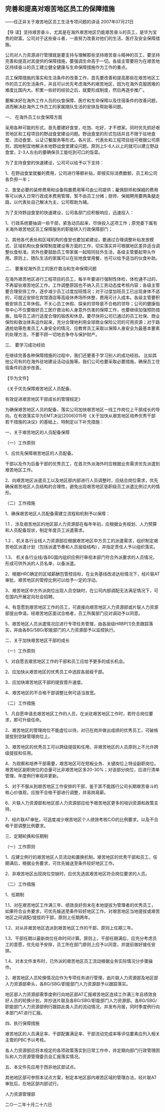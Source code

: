 ## 完善和提高对艰苦地区员工的保障措施

——任正非关于艰苦地区员工生活专项问题的讲话
2007年07月21日



【导  读】坚持艰苦奋斗，尤其是在海外艰苦地区仍能艰苦奋斗的员工，是华为宝贵的财富。公司对于这些奋斗者，一直努力改善对他们的生活、医疗及安全保障措施。



公司对人力资源进行管理就是要支持与理解那些坚持艰苦奋斗精神的员工，要坚持完善和提高对其提供的保障措施，要强调生命高于一切。各级主管要将为在艰苦地区持续奋斗的员工建立健全健康与生命保障措施作为工作的重点。

员工保障措施的落实和生活条件的改善工作，首先要改善和提高那些在艰苦地区工作的员工的生活条件，并且可以优先考虑海外的艰苦地区，因为在海外克服困难的难度比国内大。积累一些好的经验之后，就要形成制度，然后再逐步推广。

要解决好在海外工作人员的伙食保障、医疗和生命保障以及住宿条件的改善问题，进而解决赴海外工作员工的家属随队生活的安排及帮助等问题。

一、 在海外员工伙食保障方面 　　

采用各种可能的形式，首先要建好食堂，吃饱、吃好，才不想家。同时优先抓好艰苦地区和工程项目的野战食堂建设问题。野战食堂的形式包括并且不限于驻地食堂、流动食堂、认证订餐服务等形式。各片区、代表处和工程项目组可根据公司原则，因地制宜地解决本地野战食堂建设问题。原则上5-6人以上的就可以建立野战食堂，2-3人左右的要确保员工能吃到可口的饭菜。

为了支持食堂的快速建设，公司可以给予以下支持：

1、在野战食堂就餐的费用，公司进行等额补贴，即按实际消费数额，员工和公司各负担一半；

2、食堂必要的装修费用和设备购置费用等可由公司提供；雇佣厨师和保姆的费用等可以纳入日常行政成本费用管理，暂不由员工分摊；厨师、保姆聘用要两条腿走路，以代表处自己解决为主，公司帮助为辅。

为了支持野战食堂的快速建设，公司各部门应积极响应，迅速投入：

1、行政系统要抽调一些干部，紧急动员起来，尽快投入这项工作；原党委下属有关海外艰苦地区员工保障服务的职能转入行政保障部门；

2、其他各代表处和区域机构的食堂也要加紧建设，要通过合理调整补贴发放模式、区域机构伙食保障制度建设等方面的工作，切实落实并可根据地区差异适当调整伙食标准。另外也要鼓励员工带家属一起陪同驻外生活，各级主管要起带头作用。原则上，随队生活的家属可以在驻地食堂用餐，也可以给予适当的伙食补助。

二、 要重视海外员工的医疗救治和生命保障问题

在海外艰苦地区进行工程项目的员工，每半年要进行强制性体检，体检通不过的，不再留驻艰苦地区工作。工作调整原因也不纳入员工劳动态度考核内容；各级主管要合理安排工作，逐步减少员工过度加班情况；对于过度加班员工已出现身体不适的，可就近安排在宾馆酒店等高级休养场所休整，费用可计入成本。各级主管要积极安排员工年休假。不关心员工休假、探亲的领导是不合格的领导；公司的健康指导中心不仅要做好员工医疗救治和人身意外伤害的保障工作，也要继续加强预防措施，指导员工进行适度合理的锻炼和休息。要尽快将公司已通过的员工社保、商业保险和救治体系运作起来，充分合理地利用全球商业保险公司的可用资源；对于路遇抢劫等危害员工人身安全的情况，应教育员工采取以保障人身安全为最基本要素的处理方法，不要不顾一切地去争夺与保护财产。

三、 要学习成功经验

在继续完善各种保障措施的过程中，我们还要善于学习别人的成功经验。 比如其他公司有的在海外驻地建设活动设施等。我们公司也要采取必要措施，确保员工住宿条件的逐步改善。



【华为文件】

《关于优先保障艰苦地区人员配备、

有效促进艰苦地区干部成长的管理规定》

为确保艰苦地区人员的配备，落实公司加快艰苦地区一线工作岗位上干部成长的导向，在有效落实华为EMT决议[2006]015号《关于加快从艰苦地区培养优秀干部若干措施的决议》的基础上，特制定以下补充措施：

一、关于艰苦地区的人员配备保障

（一）工作原则

1、应优先保障艰苦地区的人员配备。

干部以及作为后备干部的优秀员工，在首次外派海外时应根据业务需求优先派遣到艰苦地区工作。

2、向艰苦地区派遣员工以及地区部内部进行人员调整时，应结合岗位需求，优先确保艰苦地区人员结构的合理性，避免出现艰苦地区低职级员工派遣比例过大的情形。

（二）工作措施

1、确保艰苦地区人员配备需建立流程和机制予以保障：

1.1 、涉及艰苦地区的地区部人力资源部在每年年初，应根据业务规划、人力预算和人员配备现状，制定年度员工派遣需求。

1.2 、机关各行业线人力资源部应根据艰苦地区中方员工的派遣需求，组织制定艰苦地区派遣计划（包括派遣节奏和人员层级结构），并指定责任人予以组织落实。

1.3、 机关各行业线/各BG国内组织应例行审视本部门符合外派要求的人员情况，形成可供外派的人员名单，以备派遣。

2、根据HRC确定的区域薪酬包管控目标，在业务基线改进达标情况下，经片联AT审批，艰苦地区的管控比例可以给予一定的浮动。

3、艰苦地区中方外派岗位出现人员空缺时，在公司内部调配无法满足情况下，可在国内开展定向社会招聘。

4、有意愿到艰苦地区工作的员工，可直接向艰苦地区人力资源部或片联人力资源部提出申请。经艰苦地区面试合格者，员工所属部门应对调动予以同意。

5、艰苦地区人员派遣情况应进行专项任务管理，由各层级HRBP[1]负责跟踪落实，并由各BG/SBG/职能部门的人力资源部予以监控执行。

二、关于加快艰苦地区干部的成长

（一）工作原则

1、对自愿去艰苦地区工作的干部和员工应给予更多的成长机会。

2、应加快从艰苦地区的优秀员工中选拔各层级干部。

3、应加快艰苦地区干部的提拔晋升速度。

4、艰苦地区的不合格干部调整比例可适当放宽。

（二）工作措施

1、凡自愿申请去艰苦地区工作的人员，在派驻艰苦地区工作时，若符合岗位要求，即可升级任命。

2、艰苦地区的管理岗位不能虚位以待，对已在岗并做出成绩的优秀员工，可破格提拔到空缺管理岗位上。

3、艰苦地区的优秀员工可以跨级提拔和任用，非艰苦地区的人员原则上不允许跨级提拔和任用。

4、为观察和培养干部需要，艰苦地区可在短板业务、关键岗位上特设副职岗位。艰苦地区副职岗位的总量可比非艰苦地区多20-30%；对该部分岗位，应进行清单管理，年度例行审视并更新。

5、对于不服从到艰苦地区工作安排的干部，鉴于其不能践行公司长期艰苦奋斗的核心价值观，应按不合格干部进行调整，并易岗易薪。

6、片联人力资源部和地区部人力资源部应给予艰苦地区更多的培训资源和政策支持。

7、经片联AT审批，可适度减少艰苦地区个人绩效考核C/D的比例要求，以及不合格干部调整比例要求。

三、定期轮换和任期制

（一）工作原则

1、应建立例行的艰苦地区人员流动和置换机制。艰苦地区的优秀干部和员工，任期满后，根据业务要求，可优先输送至条件较好地区工作。

2、非艰苦地区出现岗位空缺时，应优先选拔艰苦地区符合岗位要求的人员。

（二）工作措施

1、任期制

1.1、对在艰苦地区工作满三年、绩效良好但未在本地提拔为管理者的优秀员工，如果符合业务要求，可优先输送至条件较好地区工作。对艰苦地区当地提拔或艰苦地区之间调配/提拔的干部，原则上任期两年。

1.2、对从非艰苦地区选派到艰苦地区工作的干部，原则上任期三年。

1.3、干部任期以最新岗位任命时间计算。原则上，干部任期满后，应充分考虑员工的意愿，优先给予安排，员工所在部门原则上应予以同意，并提前做好接任安排。

1.4、对本文件发布时，已外派的艰苦地区员工流动根据业务实际情况分步骤操作。

2、艰苦地区人员轮换情况应作为专项任务进行管理，由片联人力资源部及地区部人力资源部牵头，各BG/SBG/职能部门人力资源部予以跟踪落实。

地区部人力资源部需季度例行向地区部AT汇报艰苦地区连续工作满三年且绩效良好人员的轮换计划，并抄送片联及各BG/SBG/职能部门人力资源部。各BG/SBG/职能部门人力资源部例行跟踪此类人员的流动情况，并发布月报，同时季度例行向本部门AT进行汇报。

四、执行保障措施

艰苦地区的人员满足率、干部配置满足率、干部流动完成率等评估要素应列入相关主管的PBC予以考核。

各人力资源部应将本规定的各项政策落实到日常工作中，并定期向部门行政管理团队和人力资源管理委员会汇报落实情况。

五、本文件先应用于西非地区部试点。

其他地区部可参照本试点方案，制定本地区部内艰苦区域的管理办法，经片联AT审批后，在地区部内部试行。

人力资源管理部

二○一二年十月二十六日
